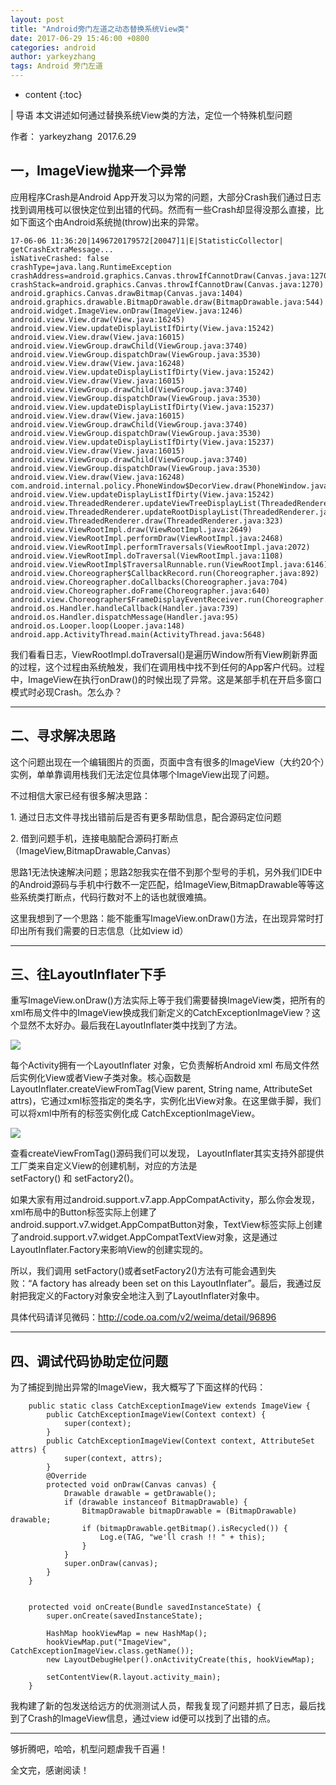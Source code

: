 ```yaml
---
layout: post
title: "Android旁门左道之动态替换系统View类"
date: 2017-06-29 15:46:00 +0800
categories: android
author: yarkeyzhang
tags: Android 旁门左道
---
```


* content
{:toc}

| 导语 本文讲述如何通过替换系统View类的方法，定位一个特殊机型问题

作者： yarkeyzhang  2017.6.29

## 一，ImageView抛来一个异常
<!--more-->

应用程序Crash是Android
App开发习以为常的问题，大部分Crash我们通过日志找到调用栈可以很快定位到出错的代码。然而有一些Crash却显得没那么直接，比如下面这个由Android系统抛(throw)出来的异常。

    
    
    17-06-06 11:36:20|1496720179572[20047]1|E|StatisticCollector|  
    getCrashExtraMessage...
    isNativeCrashed: false 
    crashType=java.lang.RuntimeException 
    crashAddress=android.graphics.Canvas.throwIfCannotDraw(Canvas.java:1270) 
    crashStack=android.graphics.Canvas.throwIfCannotDraw(Canvas.java:1270)
    android.graphics.Canvas.drawBitmap(Canvas.java:1404)
    android.graphics.drawable.BitmapDrawable.draw(BitmapDrawable.java:544)
    android.widget.ImageView.onDraw(ImageView.java:1246)
    android.view.View.draw(View.java:16245)
    android.view.View.updateDisplayListIfDirty(View.java:15242)
    android.view.View.draw(View.java:16015)
    android.view.ViewGroup.drawChild(ViewGroup.java:3740)
    android.view.ViewGroup.dispatchDraw(ViewGroup.java:3530)
    android.view.View.draw(View.java:16248)
    android.view.View.updateDisplayListIfDirty(View.java:15242)
    android.view.View.draw(View.java:16015)
    android.view.ViewGroup.drawChild(ViewGroup.java:3740)
    android.view.ViewGroup.dispatchDraw(ViewGroup.java:3530)
    android.view.View.updateDisplayListIfDirty(View.java:15237)
    android.view.View.draw(View.java:16015)
    android.view.ViewGroup.drawChild(ViewGroup.java:3740)
    android.view.ViewGroup.dispatchDraw(ViewGroup.java:3530)
    android.view.View.updateDisplayListIfDirty(View.java:15237)
    android.view.View.draw(View.java:16015)
    android.view.ViewGroup.drawChild(ViewGroup.java:3740)
    android.view.ViewGroup.dispatchDraw(ViewGroup.java:3530)
    android.view.View.draw(View.java:16248)
    com.android.internal.policy.PhoneWindow$DecorView.draw(PhoneWindow.java:2822)
    android.view.View.updateDisplayListIfDirty(View.java:15242)
    android.view.ThreadedRenderer.updateViewTreeDisplayList(ThreadedRenderer.java:282)
    android.view.ThreadedRenderer.updateRootDisplayList(ThreadedRenderer.java:288)
    android.view.ThreadedRenderer.draw(ThreadedRenderer.java:323)
    android.view.ViewRootImpl.draw(ViewRootImpl.java:2649)
    android.view.ViewRootImpl.performDraw(ViewRootImpl.java:2468)
    android.view.ViewRootImpl.performTraversals(ViewRootImpl.java:2072)
    android.view.ViewRootImpl.doTraversal(ViewRootImpl.java:1108)
    android.view.ViewRootImpl$TraversalRunnable.run(ViewRootImpl.java:6146)
    android.view.Choreographer$CallbackRecord.run(Choreographer.java:892)
    android.view.Choreographer.doCallbacks(Choreographer.java:704)
    android.view.Choreographer.doFrame(Choreographer.java:640)
    android.view.Choreographer$FrameDisplayEventReceiver.run(Choreographer.java:878)
    android.os.Handler.handleCallback(Handler.java:739)
    android.os.Handler.dispatchMessage(Handler.java:95)
    android.os.Looper.loop(Looper.java:148)
    android.app.ActivityThread.main(ActivityThread.java:5648)

我们看看日志，ViewRootImpl.doTraversal()是遍历Window所有View刷新界面的过程，这个过程由系统触发，我们在调用栈中找不到任何的App客户代码。过程中，ImageView在执行onDraw()的时候出现了异常。这是某部手机在开启多窗口模式时必现Crash。怎么办？

* * *

## 二、寻求解决思路

这个问题出现在一个编辑图片的页面，页面中含有很多的ImageView（大约20个）实例，单单靠调用栈我们无法定位具体哪个ImageView出现了问题。

不过相信大家已经有很多解决思路：

1. 通过日志文件寻找出错前后是否有更多帮助信息，配合源码定位问题

2. 借到问题手机，连接电脑配合源码打断点（ImageView,BitmapDrawable,Canvas）

思路1无法快速解决问题；思路2恕我实在借不到那个型号的手机，另外我们IDE中的Android源码与手机中行数不一定匹配，给ImageView,BitmapDrawable等等这些系统类打断点，代码行数对不上的话也就很难搞。

这里我想到了一个思路：能不能重写ImageView.onDraw()方法，在出现异常时打印出所有我们需要的日志信息（比如view id）

* * *

## 三、往LayoutInflater下手

重写ImageView.onDraw()方法实际上等于我们需要替换ImageView类，把所有的xml布局文件中的ImageView换成我们新定义的CatchExceptionImageView？这个显然不太好办。最后我在LayoutInflater类中找到了方法。

![](/image/android_pang_men_zuo_dao_zhi_dong_tai_ti_huan_xi_tong_view_lei/ad947170e91ba0b5e64f376019da94b3552102cf14d1ac876cbced9cbb5c6873)

每个Activity拥有一个LayoutInflater 对象，它负责解析Android xml 布局文件然后实例化View或者View子类对象。核心函数是
LayoutInflater.createViewFromTag(View parent, String name, AttributeSet
attrs)，它通过xml标签指定的类名字，实例化出View对象。在这里做手脚，我们可以将xml中所有的标签实例化成
CatchExceptionImageView。

![](/image/android_pang_men_zuo_dao_zhi_dong_tai_ti_huan_xi_tong_view_lei/950108b9e6717511666023bd26ec644fc640244f5123b63164ee9dbe12059260)

查看createViewFromTag()源码我们可以发现， LayoutInflater其实支持外部提供工厂类来自定义View的创建机制，对应的方法是
setFactory() 和 setFactory2()。

如果大家有用过android.support.v7.app.AppCompatActivity，那么你会发现，xml布局中的Button标签实际上创建了android.support.v7.widget.AppCompatButton对象，TextView标签实际上创建了android.support.v7.widget.AppCompatTextView对象，这是通过LayoutInflater.Factory来影响View的创建实现的。

所以，我们调用 setFactory()或者setFactory2()方法有可能会遇到失败：“A factory has already been set
on this LayoutInflater”。最后，我通过反射把我定义的Factory对象安全地注入到了LayoutInflater对象中。

具体代码请详见微码：<http://code.oa.com/v2/weima/detail/96896>

* * *

## 四、调试代码协助定位问题

为了捕捉到抛出异常的ImageView，我大概写了下面这样的代码：

    
    
        public static class CatchExceptionImageView extends ImageView {
            public CatchExceptionImageView(Context context) {
                super(context);
            }
            public CatchExceptionImageView(Context context, AttributeSet attrs) {
                super(context, attrs);
            }
            @Override
            protected void onDraw(Canvas canvas) {
                Drawable drawable = getDrawable();
                if (drawable instanceof BitmapDrawable) {
                    BitmapDrawable bitmapDrawable = (BitmapDrawable) drawable;
                    if (bitmapDrawable.getBitmap().isRecycled()) {
                        Log.e(TAG, "we'll crash !! " + this);
                    }
                }
                super.onDraw(canvas);
            }
        }
    
    
        protected void onCreate(Bundle savedInstanceState) {
            super.onCreate(savedInstanceState);
    
            HashMap hookViewMap = new HashMap();
            hookViewMap.put("ImageView", CatchExceptionImageView.class.getName());
            new LayoutDebugHelper().onActivityCreate(this, hookViewMap);
            
            setContentView(R.layout.activity_main);
        }

我构建了新的包发送给远方的优测测试人员，帮我复现了问题并抓了日志，最后找到了Crash的ImageView信息，通过view id便可以找到了出错的点。

* * *

够折腾吧，哈哈，机型问题虐我千百遍！

全文完，感谢阅读！

